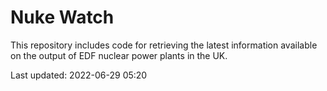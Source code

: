 # Nuke Watch

This repository includes code for retrieving the latest information available on the output of EDF nuclear power plants in the UK.

Last updated: 2022-06-29 05:20
